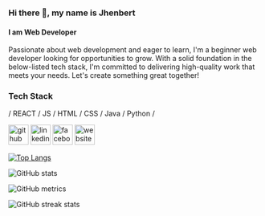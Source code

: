 ### Hi there 👋, my name is Jhenbert
#### I am Web Developer
Passionate about web development and eager to learn, I'm a beginner web developer looking for opportunities to grow. With a solid foundation in the below-listed tech stack, I'm committed to delivering high-quality work that meets your needs. Let's create something great together!

### Tech Stack
/ REACT / JS / HTML / CSS / Java / Python /



[<img src='https://cdn.jsdelivr.net/npm/simple-icons@3.0.1/icons/github.svg' alt='github' height='40'>](https://github.com/jhenbertgit)  [<img src='https://cdn.jsdelivr.net/npm/simple-icons@3.0.1/icons/linkedin.svg' alt='linkedin' height='40'>](https://www.linkedin.com/in/jhenbert-villamucho-24b38825b/)  [<img src='https://cdn.jsdelivr.net/npm/simple-icons@3.0.1/icons/facebook.svg' alt='facebook' height='40'>](https://www.facebook.com/jhenvil)  [<img src='https://cdn.jsdelivr.net/npm/simple-icons@3.0.1/icons/icloud.svg' alt='website' height='40'>](https://jhenbert.com)  

[![Top Langs](https://github-readme-stats.vercel.app/api/top-langs/?username=jhenbertgit)](https://github.com/anuraghazra/github-readme-stats)

![GitHub stats](https://github-readme-stats.vercel.app/api?username=jhenbertgit&show_icons=true&count_private=true)  

![GitHub metrics](https://metrics.lecoq.io/jhenbertgit)  

![GitHub streak stats](https://streak-stats.demolab.com/?user=jhenbertgit)
